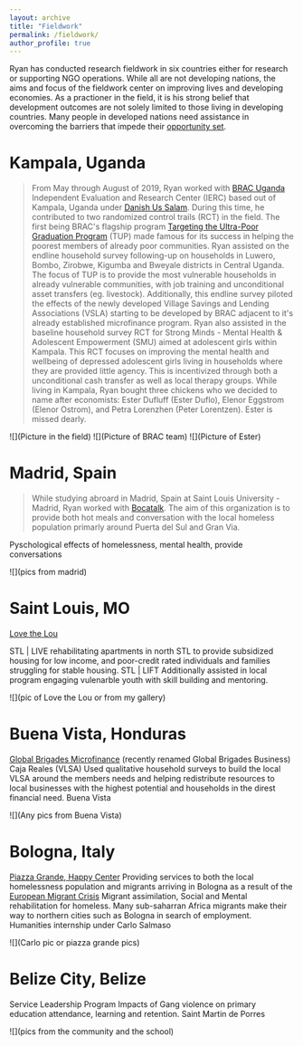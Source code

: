 ```yaml
---
layout: archive
title: "Fieldwork"
permalink: /fieldwork/
author_profile: true
---
```


Ryan has conducted research fieldwork in six countries either for research or supporting NGO operations. While all are not developing nations, the aims and focus of the fieldwork center on improving lives and developing economies. As a practioner in the field, it is his strong belief that development outcomes are not solely limited to those living in developing countries. Many people in developed nations need assistance in overcoming the barriers that impede their [opportunity set](https://en.wikipedia.org/wiki/Capability_approach).

<!-- Org., timespan, project, involvement, places, pictures, links to organizations -->

<!--
Beira, Mozambique
========
_________________________________________________
FCC, PEPFAR
-->

Kampala, Uganda
========

> From May through August of 2019, Ryan worked with [BRAC Uganda](https://bracresearch.net/aboutus.php) Independent Evaluation and Research Center (IERC) based out of Kampala, Uganda under [Danish Us Salam](https://ie.linkedin.com/in/danishussalam?challengeId=AQG1Kmziif-QgQAAAXTG8Z2HzGv6Aj0xkc5MaZvbZewt7yqwHv1i1qdOxjBWbetV8EHylU5P-bH53xHPRLMlLw2mg4zCgRN3SA&submissionId=8cd09d2f-a420-3816-c5bb-804bf174d268). During this time, he contributed to two randomized control trails (RCT) in the field. The first being BRAC's flagship program [Targeting the Ultra-Poor Graduation Program](https://www.poverty-action.org/study/variations-ultra-poor-graduation-programming-uganda) (TUP) made famous for its success in helping the poorest members of already poor communities. Ryan assisted on the endline household survey following-up on households in Luwero, Bombo, Zirobwe, Kigumba and Bweyale districts in Central Uganda. The focus of TUP is to provide the most vulnerable households in already vulnerable communities, with job training and unconditional asset transfers (eg. livestock). Additionally, this endline survey piloted the effects of the newly developed Village Savings and Lending Associations (VSLA) starting to be developed by BRAC adjacent to it's already established microfinance program. Ryan also assisted in the baseline household survey RCT for Strong Minds - Mental Health & Adolescent Empowerment (SMU) aimed at adolescent girls within Kampala. This RCT focuses on improving the mental health and wellbeing of depressed adolescent girls living in households where they are provided little agency. This is incentivized through both a unconditional cash transfer as well as local therapy groups. While living in Kampala, Ryan bought three chickens who we decided to name after economists: Ester Dufluff (Ester Duflo), Elenor Eggstrom (Elenor Ostrom), and Petra Lorenzhen (Peter Lorentzen). Ester is missed dearly.

![](Picture in the field) ![](Picture of BRAC team)
![](Picture of Ester) 

Madrid, Spain
======

> While studying abroard in Madrid, Spain at Saint Louis University - Madrid, Ryan worked with [Bocatalk](https://www.slu.edu/news/2017/december/boca-talk.php). The aim of this organization is to provide both hot meals and conversation with the local homeless population primarly around Puerta del Sul and Gran Via.

Pyschological effects of homelessness, mental health, provide conversations

![](pics from madrid)

Saint Louis, MO
=======

[Love the Lou](https://myusf.usfca.edu/arts-sciences/economics/clubs)

STL | LIVE rehabilitating apartments in north STL to provide subsidized housing for low income, and poor-credit rated individuals and families struggling for stable housing. 
STL | LIFT Additionally assisted in local program engaging vulenarble youth with skill building and mentoring.

![](pic of Love the Lou or from my gallery)

Buena Vista, Honduras
========

[Global Brigades Microfinance](https://business.globalbrigades.org/business-brigades-select-type/business-brigades/honduras/) (recently renamed Global Brigades Business)
Caja Reales (VLSA)
Used qualitative household surveys to build the local VLSA around the members needs and helping redistribute resources to local businesses with the highest potential and households in the direst financial need.
Buena Vista

![](Any pics from Buena Vista)

Bologna, Italy
=======

[Piazza Grande, Happy Center](http://www.piazzagrande.it/blog/tag/happy-center/)
Providing services to both the local homelessness population and migrants arriving in Bologna as a result of the [European Migrant Crisis](http://www.piazzagrande.it/blog/tag/happy-center/)
Migrant assimilation, Social and Mental rehabilitation for homeless. Many sub-saharran Africa migrants make their way to northern cities such as Bologna in search of employment. 
Humanities internship under Carlo Salmaso 

![](Carlo pic or piazza grande pics)

Belize City, Belize
========

Service Leadership Program
Impacts of Gang violence on primary education attendance, learning and retention.
Saint Martin de Porres

![](pics from the community and the school)


